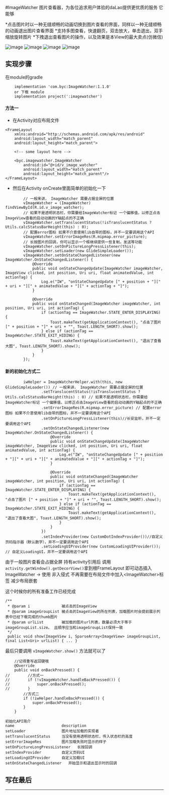 #ImageWatcher
图片查看器，为各位追求用户体验的daLao提供更优质的服务
它能够

*点击图片时以一种无缝顺畅的动画切换到图片查看的界面，同样以一种无缝顺畅的动画退出图片查看界面
*支持多图查看，快速翻页，双击放大，单击退出，双手缩放旋转图片
*下拽退出查看图片的操作，以及效果是本View的最大卖点(仿微信)

![image](https://github.com/byc4426/ImageWatcher/blob/master/previews/111.gif)
![image](https://github.com/byc4426/ImageWatcher/blob/master/previews/222.gif)
![image](https://github.com/byc4426/ImageWatcher/blob/master/previews/333.gif)
![image](https://github.com/byc4426/ImageWatcher/blob/master/previews/444.gif)



## 实现步骤

在module的gradle
```
    implementation 'com.byc:ImageWatcher:1.1.0'
    or 下载 module
    implementation project(':imagewatcher')
```

#### 方法一
* 在Activity对应布局文件
```
<FrameLayout
    xmlns:android="http://schemas.android.com/apk/res/android"
    android:layout_width="match_parent"
    android:layout_height="match_parent">

    <!-- some layout here -->

    <byc.imagewatcher.ImageWatcher
        android:id="@+id/v_image_watcher"
        android:layout_width="match_parent"
        android:layout_height="match_parent"/>
</FrameLayout>
```

* 然后在Activity onCreate里面简单的初始化一下

```
        // 一般来讲， ImageWatcher 需要占据全屏的位置
        vImageWatcher = (ImageWatcher) findViewById(R.id.v_image_watcher);
        // 如果不是透明状态栏，你需要给ImageWatcher标记 一个偏移值，以修正点击ImageView查看的启动动画的Y轴起点的不正确
        vImageWatcher.setTranslucentStatus(!isTranslucentStatus ? Utils.calcStatusBarHeight(this) : 0);
        // 配置error图标 如果不介意使用lib自带的图标，并不一定要调用这个API
        vImageWatcher.setErrorImageRes(R.mipmap.error_picture);
        // 长按图片的回调，你可以显示一个框继续提供一些复制，发送等功能
        vImageWatcher.setOnPictureLongPressListener(this);
        vImageWatcher.setLoader(new GlideSimpleLoader());
        vImageWatcher.setOnStateChangedListener(new ImageWatcher.OnStateChangedListener() {
            @Override
            public void onStateChangeUpdate(ImageWatcher imageWatcher, ImageView clicked, int position, Uri uri, float animatedValue, int actionTag) {
                Log.e("IW", "onStateChangeUpdate [" + position + "][" + uri + "][" + animatedValue + "][" + actionTag + "]");
            }

            @Override
            public void onStateChanged(ImageWatcher imageWatcher, int position, Uri uri, int actionTag) {
                if (actionTag == ImageWatcher.STATE_ENTER_DISPLAYING) {
                    Toast.makeText(getApplicationContext(), "点击了图片 [" + position + "]" + uri + "", Toast.LENGTH_SHORT).show();
                } else if (actionTag == ImageWatcher.STATE_EXIT_HIDING) {
                    Toast.makeText(getApplicationContext(), "退出了查看大图", Toast.LENGTH_SHORT).show();
                }
            }
        });
```

#### 新的初始化方式二
```
        iwHelper = ImageWatcherHelper.with(this, new GlideSimpleLoader()) // 一般来讲， ImageWatcher 需要占据全屏的位置
                .setTranslucentStatus(!isTranslucentStatus ? Utils.calcStatusBarHeight(this) : 0) // 如果不是透明状态栏，你需要给ImageWatcher标记 一个偏移值，以修正点击ImageView查看的启动动画的Y轴起点的不正确
                .setErrorImageRes(R.mipmap.error_picture) // 配置error图标 如果不介意使用lib自带的图标，并不一定要调用这个API
                .setOnPictureLongPressListener(this)//长安监听，并不一定要调用这个API
                .setOnStateChangedListener(new ImageWatcher.OnStateChangedListener() {
                    @Override
                    public void onStateChangeUpdate(ImageWatcher imageWatcher, ImageView clicked, int position, Uri uri, float animatedValue, int actionTag) {
                        Log.e("IW", "onStateChangeUpdate [" + position + "][" + uri + "][" + animatedValue + "][" + actionTag + "]");
                    }

                    @Override
                    public void onStateChanged(ImageWatcher imageWatcher, int position, Uri uri, int actionTag) {
                        if (actionTag == ImageWatcher.STATE_ENTER_DISPLAYING) {
                            Toast.makeText(getApplicationContext(), "点击了图片 [" + position + "]" + uri + "", Toast.LENGTH_SHORT).show();
                        } else if (actionTag == ImageWatcher.STATE_EXIT_HIDING) {
                            Toast.makeText(getApplicationContext(), "退出了查看大图", Toast.LENGTH_SHORT).show();
                        }
                    }
                })
                .setIndexProvider(new CustomDotIndexProvider())//自定义页码指示器（默认数字），并不一定要调用这个API
                .setLoadingUIProvider(new CustomLoadingUIProvider()); // 自定义LoadingUI，并不一定要调用这个API

```

由于一般图片查看会占据全屏
持有activity引用后 调用`activity.getWindow().getDecorView()`拿到根FrameLayout
即可动态插入ImageWatcher -> 使用
非入侵式 不再需要在布局文件中加入&lt;ImageWatcher&gt;标签 减少布局嵌套


这个时候你的所有准备工作已经完成
```
/**
 * @param i              被点击的ImageView
 * @param imageGroupList 被点击的ImageView的所在列表，加载图片时会提前展示列表中已经下载完成的thumb图片
 * @param urlList        被加载的图片url列表，数量必须大于等于 imageGroupList.size。 且顺序应当和imageGroupList保持一致
 */
 public void show(ImageView i, SparseArray<ImageView> imageGroupList, final List<Uri> urlList) { ... }
```

最后只要调用 `vImageWatcher.show()` 方法就可以了
```
    //记得重写返回键哦
    @Override
    public void onBackPressed() {
//        //方式一
//        if (!vImageWatcher.handleBackPressed()) {
//            super.onBackPressed();
//        }
        //方式二
        if (!iwHelper.handleBackPressed()) {
            super.onBackPressed();
        }
    }
```

```
初始化API简介
name	                 description
setLoader	             图片地址加载的实现者
setTranslucentStatus	 当没有使用透明状态栏，传入状态栏的高度
setErrorImageRes	     图片加载失败时显示的样子
setOnPictureLongPressListener	长按回调
setIndexProvider	     自定义页码UI
setLoadingUIProvider	 自定义加载UI
setOnStateChangedListener	开始显示和退出显示时的回调
```


## 写在最后
----------------------------------------------------------------------------------------
